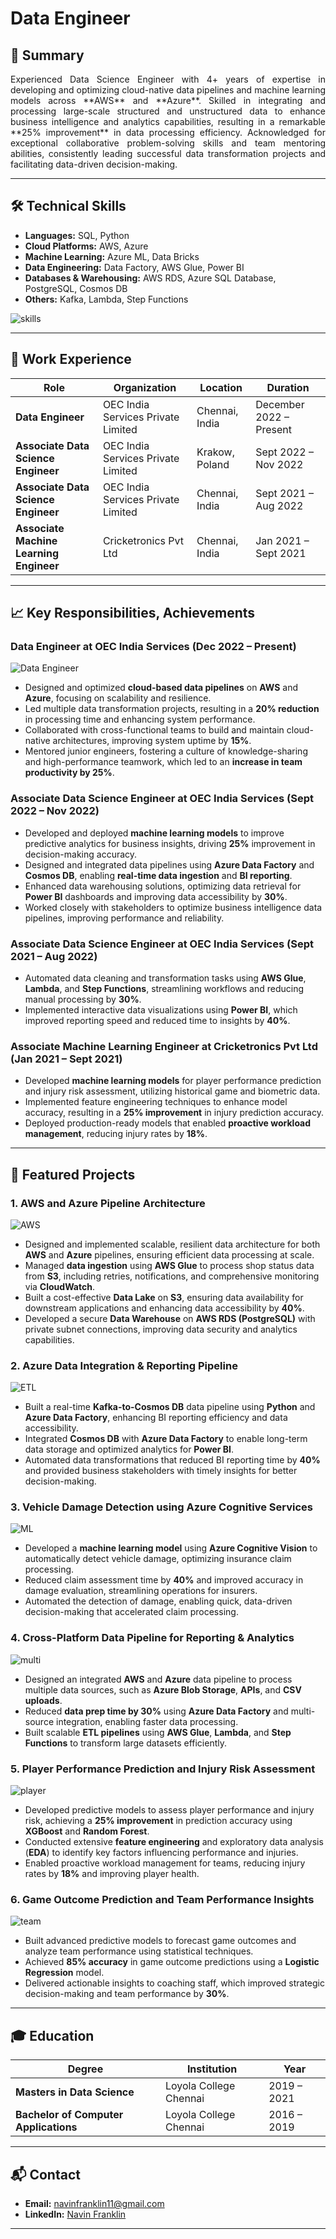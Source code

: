 # Data Engineer

## 📝 Summary
<div style="text-align: justify;">
Experienced Data Science Engineer with 4+ years of expertise in developing and optimizing cloud-native data pipelines and machine learning models across **AWS** and **Azure**. Skilled in integrating and processing large-scale structured and unstructured data to enhance business intelligence and analytics capabilities, resulting in a remarkable **25% improvement** in data processing efficiency. Acknowledged for exceptional collaborative problem-solving skills and team mentoring abilities, consistently leading successful data transformation projects and facilitating data-driven decision-making.
</div>

---

## 🛠️ Technical Skills

- **Languages:** SQL, Python
- **Cloud Platforms:** AWS, Azure
- **Machine Learning:** Azure ML, Data Bricks
- **Data Engineering:** Data Factory, AWS Glue, Power BI
- **Databases & Warehousing:** AWS RDS, Azure SQL Database, PostgreSQL, Cosmos DB
- **Others:** Kafka, Lambda, Step Functions

![skills](/assets/img/skills.png)

---

## 💼 Work Experience

| Role                                | Organization                         | Location         | Duration               |
|-------------------------------------|--------------------------------------|------------------|------------------------|
| **Data Engineer**                   | OEC India Services Private Limited   | Chennai, India   | December 2022 – Present|
| **Associate Data Science Engineer** | OEC India Services Private Limited   | Krakow, Poland   | Sept 2022 – Nov 2022   |
| **Associate Data Science Engineer** | OEC India Services Private Limited   | Chennai, India   | Sept 2021 – Aug 2022   |
| **Associate Machine Learning Engineer** | Cricketronics Pvt Ltd             | Chennai, India   | Jan 2021 – Sept 2021   |

---

## 📈 Key Responsibilities, Achievements

### **Data Engineer** at OEC India Services (Dec 2022 – Present)
![Data Engineer](https://your-image-path.com) <!-- Optional image for the section -->
- Designed and optimized **cloud-based data pipelines** on **AWS** and **Azure**, focusing on scalability and resilience.
- Led multiple data transformation projects, resulting in a **20% reduction** in processing time and enhancing system performance.
- Collaborated with cross-functional teams to build and maintain cloud-native architectures, improving system uptime by **15%**.
- Mentored junior engineers, fostering a culture of knowledge-sharing and high-performance teamwork, which led to an **increase in team productivity by 25%**.
  
### **Associate Data Science Engineer** at OEC India Services (Sept 2022 – Nov 2022)
- Developed and deployed **machine learning models** to improve predictive analytics for business insights, driving **25%** improvement in decision-making accuracy.
- Designed and integrated data pipelines using **Azure Data Factory** and **Cosmos DB**, enabling **real-time data ingestion** and **BI reporting**.
- Enhanced data warehousing solutions, optimizing data retrieval for **Power BI** dashboards and improving data accessibility by **30%**.
- Worked closely with stakeholders to optimize business intelligence data pipelines, improving performance and reliability.
  
### **Associate Data Science Engineer** at OEC India Services (Sept 2021 – Aug 2022)
- Automated data cleaning and transformation tasks using **AWS Glue**, **Lambda**, and **Step Functions**, streamlining workflows and reducing manual processing by **30%**.
- Implemented interactive data visualizations using **Power BI**, which improved reporting speed and reduced time to insights by **40%**.

### **Associate Machine Learning Engineer** at Cricketronics Pvt Ltd (Jan 2021 – Sept 2021)
- Developed **machine learning models** for player performance prediction and injury risk assessment, utilizing historical game and biometric data.
- Implemented feature engineering techniques to enhance model accuracy, resulting in a **25% improvement** in injury prediction accuracy.
- Deployed production-ready models that enabled **proactive workload management**, reducing injury rates by **18%**.

---

## **📌 Featured Projects**

### 1. **AWS and Azure Pipeline Architecture**
![AWS](assets/img/AWS.png)
- Designed and implemented scalable, resilient data architecture for both **AWS** and **Azure** pipelines, ensuring efficient data processing at scale.
- Managed **data ingestion** using **AWS Glue** to process shop status data from **S3**, including retries, notifications, and comprehensive monitoring via **CloudWatch**.
- Built a cost-effective **Data Lake** on **S3**, ensuring data availability for downstream applications and enhancing data accessibility by **40%**.
- Developed a secure **Data Warehouse** on **AWS RDS (PostgreSQL)** with private subnet connections, improving data security and analytics capabilities.

### 2. **Azure Data Integration & Reporting Pipeline**
![ETL](assets/img/ETL.png)
- Built a real-time **Kafka-to-Cosmos DB** data pipeline using **Python** and **Azure Data Factory**, enhancing BI reporting efficiency and data accessibility.
- Integrated **Cosmos DB** with **Azure Data Factory** to enable long-term data storage and optimized analytics for **Power BI**.
- Automated data transformations that reduced BI reporting time by **40%** and provided business stakeholders with timely insights for better decision-making.

### 3. **Vehicle Damage Detection using Azure Cognitive Services**
![ML](assets/img/ML.png)
- Developed a **machine learning model** using **Azure Cognitive Vision** to automatically detect vehicle damage, optimizing insurance claim processing.
- Reduced claim assessment time by **40%** and improved accuracy in damage evaluation, streamlining operations for insurers.
- Automated the detection of damage, enabling quick, data-driven decision-making that accelerated claim processing.

### 4. **Cross-Platform Data Pipeline for Reporting & Analytics**
![multi](assets/img/multi.png)
- Designed an integrated **AWS** and **Azure** data pipeline to process multiple data sources, such as **Azure Blob Storage**, **APIs**, and **CSV uploads**.
- Reduced **data prep time by 30%** using **Azure Data Factory** and multi-source integration, enabling faster data processing.
- Built scalable **ETL pipelines** using **AWS Glue**, **Lambda**, and **Step Functions** to transform large datasets efficiently.

### 5. **Player Performance Prediction and Injury Risk Assessment**
![player](assets/img/player.png)
- Developed predictive models to assess player performance and injury risk, achieving a **25% improvement** in prediction accuracy using **XGBoost** and **Random Forest**.
- Conducted extensive **feature engineering** and exploratory data analysis (**EDA**) to identify key factors influencing performance and injuries.
- Enabled proactive workload management for teams, reducing injury rates by **18%** and improving player health.

### 6. **Game Outcome Prediction and Team Performance Insights**
![team](assets/img/team.png)
- Built advanced predictive models to forecast game outcomes and analyze team performance using statistical techniques.
- Achieved **85% accuracy** in game outcome predictions using a **Logistic Regression** model.
- Delivered actionable insights to coaching staff, which improved strategic decision-making and team performance by **30%**.

---
## 🎓 Education

| Degree                                | Institution            | Year         |
|---------------------------------------|-----------------------|--------------|
| **Masters in Data Science**           | Loyola College Chennai | 2019 – 2021  |
| **Bachelor of Computer Applications** | Loyola College Chennai | 2016 – 2019  |

---

## 📬 Contact

- **Email:** [navinfranklin11@gmail.com](mailto:navinfranklin11@gmail.com)
- **LinkedIn:** [Navin Franklin](https://www.linkedin.com/in/navin-franklin/)

---
